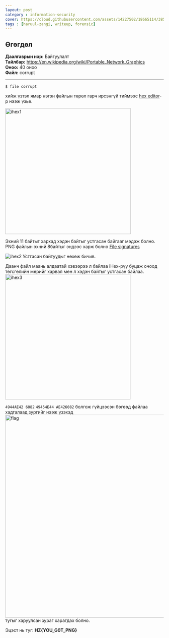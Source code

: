 ```yaml
---
layout: post
category : information-security
cover: https://cloud.githubusercontent.com/assets/14227502/18665114/3858ce54-7f58-11e6-867c-6925b2acc8f8.jpg
tags : [haruul-zangi, writeup, forensic]
---
```

## Өгөгдөл
**Даалгаврын нэр:** Байгуулалт <br/>
**Тайлбар:** https://en.wikipedia.org/wiki/Portable_Network_Graphics <br/>
**Оноо:** 40 оноо <br/>
**Файл:** corrupt

---

```
$ file corrupt
```
хийж үзтэл ямар нэгэн файлын төрөл гарч ирсэнгүй тиймээс [hex editor](https://en.wikipedia.org/wiki/Hex_editor)-р нээж үзье.

<img width="399" alt="ihex1" src="https://cloud.githubusercontent.com/assets/14227502/18637342/a7fde20c-7ebe-11e6-977a-a501edd7ad50.png">

Эхний 11 байтыг хархад хэдэн байтыг устгасан байгааг мэдэж болно.
PNG файлын эхний 8байтыг эндээс харж болно [File signatures](http://www.garykessler.net/library/file_sigs.html)

![ihex2](https://cloud.githubusercontent.com/assets/14227502/18637856/77668f48-7ec0-11e6-912a-889c8e38e276.png)
Устгасан байтуудыг нөхөж бичив.

Даанч файл маань алдаатай хэвээрээ л байлаа iHex-рүү буцаж очоод төгсгөлийн мөрийг харвал мөн л хэдэн байтыг устгасан байлаа.
<img width="398" alt="ihex3" src="https://cloud.githubusercontent.com/assets/14227502/18638072/4fe8ae46-7ec1-11e6-84c4-54c336a73fc7.png">

``4944AE42 6082`` ``49454E44 AE426082`` болгож гүйцээсэн бөгөөд файлаа хадгалаад зургийг нээж үзэхэд
<img width="644" alt="flag" src="https://cloud.githubusercontent.com/assets/14227502/18637990/e8e188da-7ec0-11e6-99be-4fa8f65e2022.png"> 
тугыг харуулсан зураг харагдах болно.

Эцэст нь туг: **HZ{YOU_G0T_PNG}**